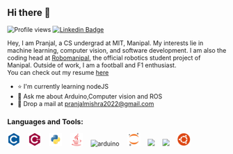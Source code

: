 ## Hi there 👋 
![Profile views](https://komarev.com/ghpvc/?username=Pranjalmishra30&color=brightgreen)
[![Linkedin Badge](https://img.shields.io/badge/-PranjalMishra-0072b1?style=flat&logo=Linkedin&logoColor=white)](https://www.linkedin.com/in/pranjal-mishra-3a79b0196/)

Hey, I am Pranjal, a CS undergrad at MIT, Manipal. My interests lie in machine learning, computer vision, and software development. I am also the coding head at [Robomanipal](http://robomanipal.com/#/), the official robotics student project of Manipal. Outside of work, I am a football and F1 enthusiast.  
You can check out my resume [here](https://drive.google.com/file/d/1zzajaNsOF_ifzF8S7z1U4n0Wxa0Ddbmr/view?usp=sharing)  

- ⭐ I'm currently learning nodeJS  
- 💬 Ask me about Arduino,Computer vision and ROS
- 📩 Drop a mail at pranjalmishra2022@gmail.com  	
<!-- - 🤔 I’m looking for help with django and flask    -->

### Languages and Tools:

<img height="30" src="https://github.com/devicons/devicon/blob/master/icons/c/c-plain.svg">&emsp;
<img height="30" src="https://github.com/devicons/devicon/blob/master/icons/cplusplus/cplusplus-plain.svg">&emsp;
<img height="30" src="https://raw.githubusercontent.com/github/explore/80688e429a7d4ef2fca1e82350fe8e3517d3494d/topics/python/python.png">&emsp;
<img height="30" src="https://github.com/devicons/devicon/blob/master/icons/java/java-plain.svg">&emsp;
<img height="30" src="https://cdn.worldvectorlogo.com/logos/arduino-1.svg" alt="arduino">&emsp;
<img height="30" src="https://github.com/devicons/devicon/blob/master/icons/jupyter/jupyter-original.svg">&emsp;
<img height="30" src="https://www.vectorlogo.zone/logos/opencv/opencv-icon.svg">&emsp;
<img height="30" src="https://www.vectorlogo.zone/logos/git-scm/git-scm-icon.svg">&emsp;
<img height="30" src="https://github.com/devicons/devicon/blob/master/icons/ubuntu/ubuntu-plain.svg">&emsp;  
<!-- <br><br> 
![Pranjal's GitHub stats](https://github-readme-stats.vercel.app/api?username=Pranjalmishra30&show_icons=true&theme=prussian)
![Top Langs](https://github-readme-stats.vercel.app/api/top-langs/?username=Pranjalmishra30&hide=TeX&layout=compact&theme=prussian) -->
